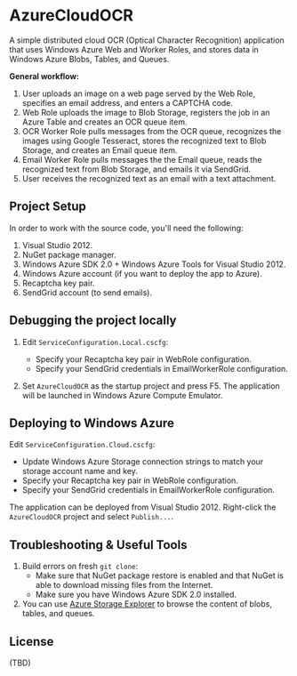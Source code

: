 # AzureCloudOCR

A simple distributed cloud OCR (Optical Character Recognition) application that uses
Windows Azure Web and Worker Roles, and stores data in Windows Azure Blobs, Tables, and Queues.

__General workflow:__

1. User uploads an image on a web page served by the Web Role, specifies an email address, and enters a CAPTCHA code.
2. Web Role uploads the image to Blob Storage, registers the job in an Azure Table and creates an OCR queue item.
3. OCR Worker Role pulls messages from the OCR queue, recognizes the images using Google Tesseract, stores the recognized text to Blob Storage, and creates an Email queue item.
4. Email Worker Role pulls messages the the Email queue, reads the recognized text from Blob Storage, and emails it via SendGrid.
5. User receives the recognized text as an email with a text attachment.

## Project Setup

In order to work with the source code, you'll need the following:

1. Visual Studio 2012.
2. NuGet package manager.
3. Windows Azure SDK 2.0 + Windows Azure Tools for Visual Studio 2012.
4. Windows Azure account (if you want to deploy the app to Azure).
5. Recaptcha key pair.
6. SendGrid account (to send emails).

## Debugging the project locally

1. Edit `ServiceConfiguration.Local.cscfg`:
   * Specify your Recaptcha key pair in WebRole configuration.
   * Specify your SendGrid credentials in EmailWorkerRole configuration.

2. Set `AzureCloudOCR` as the startup project and press F5. The application will be launched in Windows Azure Compute Emulator.

## Deploying to Windows Azure

Edit `ServiceConfiguration.Cloud.cscfg`:
   * Update Windows Azure Storage connection strings to match your storage account name and key.
   * Specify your Recaptcha key pair in WebRole configuration.
   * Specify your SendGrid credentials in EmailWorkerRole configuration.

The application can be deployed from Visual Studio 2012. Right-click the `AzureCloudOCR` project and select `Publish...`.

## Troubleshooting & Useful Tools

1. Build errors on fresh `git clone`:
   * Make sure that NuGet package restore is enabled and that NuGet is able to download missing files from the Internet.
   * Make sure you have Windows Azure SDK 2.0 installed.
2. You can use [Azure Storage Explorer](http://azurestorageexplorer.codeplex.com/) to browse the content of blobs, tables, and queues.

## License

(TBD)
